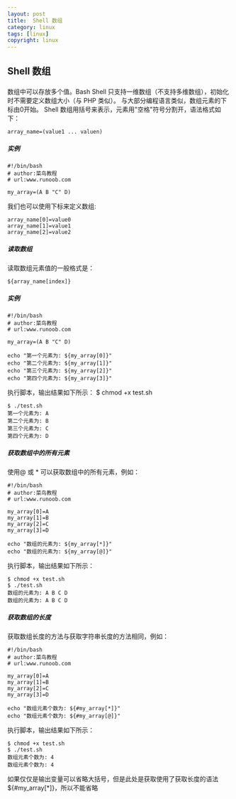 ```yaml
---
layout: post
title:  Shell 数组
category: linux 
tags: [linux]
copyright: linux
---
```


## Shell 数组

###
数组中可以存放多个值。Bash Shell 只支持一维数组（不支持多维数组），初始化时不需要定义数组大小（与 PHP 类似）。 
与大部分编程语言类似，数组元素的下标由0开始。
Shell 数组用括号来表示，元素用"空格"符号分割开，语法格式如下：
```
array_name=(value1 ... valuen)
```

##### 实例
```
#!/bin/bash
# author:菜鸟教程
# url:www.runoob.com

my_array=(A B "C" D)
```

我们也可以使用下标来定义数组:
```
array_name[0]=value0
array_name[1]=value1
array_name[2]=value2
```

##### 读取数组
读取数组元素值的一般格式是：
```
${array_name[index]}
```

##### 实例
```
#!/bin/bash
# author:菜鸟教程
# url:www.runoob.com

my_array=(A B "C" D)

echo "第一个元素为: ${my_array[0]}"
echo "第二个元素为: ${my_array[1]}"
echo "第三个元素为: ${my_array[2]}"
echo "第四个元素为: ${my_array[3]}"
```

执行脚本，输出结果如下所示：
$ chmod +x test.sh 
```
$ ./test.sh
第一个元素为: A
第二个元素为: B
第三个元素为: C
第四个元素为: D
```



##### 获取数组中的所有元素
使用@ 或 * 可以获取数组中的所有元素，例如：
```
#!/bin/bash
# author:菜鸟教程
# url:www.runoob.com

my_array[0]=A
my_array[1]=B
my_array[2]=C
my_array[3]=D

echo "数组的元素为: ${my_array[*]}"
echo "数组的元素为: ${my_array[@]}"
```

执行脚本，输出结果如下所示：
```
$ chmod +x test.sh 
$ ./test.sh
数组的元素为: A B C D
数组的元素为: A B C D
```


##### 获取数组的长度
获取数组长度的方法与获取字符串长度的方法相同，例如：
```
#!/bin/bash
# author:菜鸟教程
# url:www.runoob.com

my_array[0]=A
my_array[1]=B
my_array[2]=C
my_array[3]=D

echo "数组元素个数为: ${#my_array[*]}"
echo "数组元素个数为: ${#my_array[@]}"
```

执行脚本，输出结果如下所示：
```
$ chmod +x test.sh 
$ ./test.sh
数组元素个数为: 4
数组元素个数为: 4
```
如果仅仅是输出变量可以省略大括号，但是此处是获取使用了获取长度的语法${#my_array[*]}，所以不能省略